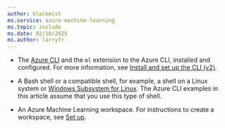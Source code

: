 ```yaml
---
author: blackmist
ms.service: azure-machine-learning
ms.topic: include
ms.date: 02/10/2025
ms.author: larryfr
---
```


* The [Azure CLI](/cli/azure/install-azure-cli) and the `ml` extension to the Azure CLI, installed and configured. For more information, see [Install and set up the CLI (v2)](../how-to-configure-cli.md).

* A Bash shell or a compatible shell, for example, a shell on a Linux system or [Windows Subsystem for Linux](/windows/wsl/about). The Azure CLI examples in this article assume that you use this type of shell.

* An Azure Machine Learning workspace. For instructions to create a workspace, see [Set up](../how-to-configure-cli.md#set-up).
